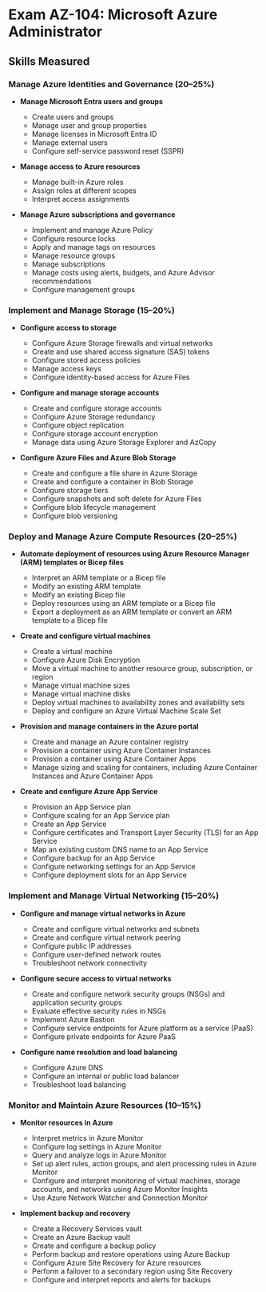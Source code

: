 # Exam AZ-104: Microsoft Azure Administrator

## Skills Measured

### Manage Azure Identities and Governance (20–25%)

- **Manage Microsoft Entra users and groups**
  - Create users and groups
  - Manage user and group properties
  - Manage licenses in Microsoft Entra ID
  - Manage external users
  - Configure self-service password reset (SSPR)

- **Manage access to Azure resources**
  - Manage built-in Azure roles
  - Assign roles at different scopes
  - Interpret access assignments

- **Manage Azure subscriptions and governance**
  - Implement and manage Azure Policy
  - Configure resource locks
  - Apply and manage tags on resources
  - Manage resource groups
  - Manage subscriptions
  - Manage costs using alerts, budgets, and Azure Advisor recommendations
  - Configure management groups

### Implement and Manage Storage (15–20%)

- **Configure access to storage**
  - Configure Azure Storage firewalls and virtual networks
  - Create and use shared access signature (SAS) tokens
  - Configure stored access policies
  - Manage access keys
  - Configure identity-based access for Azure Files

- **Configure and manage storage accounts**
  - Create and configure storage accounts
  - Configure Azure Storage redundancy
  - Configure object replication
  - Configure storage account encryption
  - Manage data using Azure Storage Explorer and AzCopy

- **Configure Azure Files and Azure Blob Storage**
  - Create and configure a file share in Azure Storage
  - Create and configure a container in Blob Storage
  - Configure storage tiers
  - Configure snapshots and soft delete for Azure Files
  - Configure blob lifecycle management
  - Configure blob versioning

### Deploy and Manage Azure Compute Resources (20–25%)

- **Automate deployment of resources using Azure Resource Manager (ARM) templates or Bicep files**
  - Interpret an ARM template or a Bicep file
  - Modify an existing ARM template
  - Modify an existing Bicep file
  - Deploy resources using an ARM template or a Bicep file
  - Export a deployment as an ARM template or convert an ARM template to a Bicep file

- **Create and configure virtual machines**
  - Create a virtual machine
  - Configure Azure Disk Encryption
  - Move a virtual machine to another resource group, subscription, or region
  - Manage virtual machine sizes
  - Manage virtual machine disks
  - Deploy virtual machines to availability zones and availability sets
  - Deploy and configure an Azure Virtual Machine Scale Set

- **Provision and manage containers in the Azure portal**
  - Create and manage an Azure container registry
  - Provision a container using Azure Container Instances
  - Provision a container using Azure Container Apps
  - Manage sizing and scaling for containers, including Azure Container Instances and Azure Container Apps

- **Create and configure Azure App Service**
  - Provision an App Service plan
  - Configure scaling for an App Service plan
  - Create an App Service
  - Configure certificates and Transport Layer Security (TLS) for an App Service
  - Map an existing custom DNS name to an App Service
  - Configure backup for an App Service
  - Configure networking settings for an App Service
  - Configure deployment slots for an App Service

### Implement and Manage Virtual Networking (15–20%)

- **Configure and manage virtual networks in Azure**
  - Create and configure virtual networks and subnets
  - Create and configure virtual network peering
  - Configure public IP addresses
  - Configure user-defined network routes
  - Troubleshoot network connectivity

- **Configure secure access to virtual networks**
  - Create and configure network security groups (NSGs) and application security groups
  - Evaluate effective security rules in NSGs
  - Implement Azure Bastion
  - Configure service endpoints for Azure platform as a service (PaaS)
  - Configure private endpoints for Azure PaaS

- **Configure name resolution and load balancing**
  - Configure Azure DNS
  - Configure an internal or public load balancer
  - Troubleshoot load balancing

### Monitor and Maintain Azure Resources (10–15%)

- **Monitor resources in Azure**
  - Interpret metrics in Azure Monitor
  - Configure log settings in Azure Monitor
  - Query and analyze logs in Azure Monitor
  - Set up alert rules, action groups, and alert processing rules in Azure Monitor
  - Configure and interpret monitoring of virtual machines, storage accounts, and networks using Azure Monitor Insights
  - Use Azure Network Watcher and Connection Monitor

- **Implement backup and recovery**
  - Create a Recovery Services vault
  - Create an Azure Backup vault
  - Create and configure a backup policy
  - Perform backup and restore operations using Azure Backup
  - Configure Azure Site Recovery for Azure resources
  - Perform a failover to a secondary region using Site Recovery
  - Configure and interpret reports and alerts for backups
